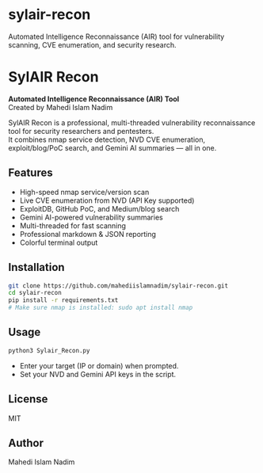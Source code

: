 # sylair-recon
Automated Intelligence Reconnaissance (AIR) tool for vulnerability scanning, CVE enumeration, and security research.
# SylAIR Recon

**Automated Intelligence Reconnaissance (AIR) Tool**  
Created by Mahedi Islam Nadim

SylAIR Recon is a professional, multi-threaded vulnerability reconnaissance tool for security researchers and pentesters.  
It combines nmap service detection, NVD CVE enumeration, exploit/blog/PoC search, and Gemini AI summaries — all in one.

## Features
- High-speed nmap service/version scan
- Live CVE enumeration from NVD (API Key supported)
- ExploitDB, GitHub PoC, and Medium/blog search
- Gemini AI-powered vulnerability summaries
- Multi-threaded for fast scanning
- Professional markdown & JSON reporting
- Colorful terminal output

## Installation

```bash
git clone https://github.com/mahediislamnadim/sylair-recon.git
cd sylair-recon
pip install -r requirements.txt
# Make sure nmap is installed: sudo apt install nmap
```

## Usage

```bash
python3 Sylair_Recon.py
```
- Enter your target (IP or domain) when prompted.
- Set your NVD and Gemini API keys in the script.

## License

MIT

## Author

Mahedi Islam Nadim
